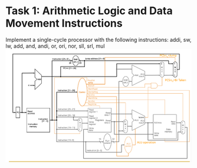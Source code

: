 # Task 1: Arithmetic Logic and Data Movement Instructions
Implement a single-cycle processor with the following instructions:
addi, sw, lw, add, and, andi, or, ori, nor, sll, srl, mul
![alt text](./images/FullCycleProcessor.png)